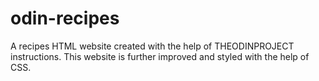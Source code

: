 # odin-recipes
A recipes HTML website created with the help of THEODINPROJECT instructions. This website is further improved and styled with the help of CSS.
